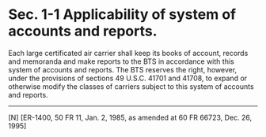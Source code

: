# Sec. 1-1   Applicability of system of accounts and reports.

Each large certificated air carrier shall keep its books of account, records and memoranda and make reports to the BTS in accordance with this system of accounts and reports. The BTS reserves the right, however, under the provisions of sections 49 U.S.C. 41701 and 41708, to expand or otherwise modify the classes of carriers subject to this system of accounts and reports.



---

[N] [ER-1400, 50 FR 11, Jan. 2, 1985, as amended at 60 FR 66723, Dec. 26, 1995]




